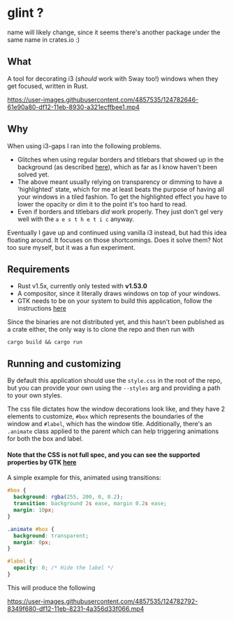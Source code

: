 # glint ?
name will likely change, since it seems there's another package under the same name in crates.io :)

## What 
A tool for decorating i3 (_should_ work with Sway too!) windows when they get focused, written in Rust.


https://user-images.githubusercontent.com/4857535/124782646-61e90a80-df12-11eb-8930-a321ecffbee1.mp4


## Why

When using i3-gaps I ran into the following problems.
- Glitches when using regular borders and titlebars that showed up in the background (as described [here](https://github.com/Airblader/i3/issues/190)), which as far as I know haven't been solved yet.
- The above meant usually relying on transparency or dimming to have a 'highlighted' state, which for me at least beats the purpose of having all your windows in a tiled fashion. To get the highlighted effect you have to lower the opacity or dim it to the point it's too hard to read.
- Even if borders and titlebars _did_ work properly. They just don't gel very well with the `a e s t h e t i c` anyway.

Eventually I gave up and continued using vanilla i3 instead, but had this idea floating around. It focuses on those shortcomings. Does it solve them? Not too sure myself, but it was a fun experiment.

## Requirements

- Rust v1.5x, currently only tested with **v1.53.0**
- A compositor, since it literally draws windows on top of your windows.
- GTK needs to be on your system to build this application, follow the instructions [here](https://crates.io/crates/gtk)

Since the binaries are not distributed yet, and this hasn't been published as a crate either, the only way is to clone the repo and then run with

```
cargo build && cargo run
```


## Running and customizing

By default this application should use the `style.css` in the root of the repo, but you can provide your own using the `--styles` arg and providing a path to your own styles.

The css file dictates how the window decorations look like, and they have 2 elements to customize, `#box` which represents the boundaries of the window and `#label`, which has the window title. Additionally, there's an `.animate` class applied to the parent which can help triggering animations for both the box and label.

#### Note that the CSS is not full spec, and you can see the supported properties by GTK [here](https://developer.gnome.org/gtk3/stable/chap-css-properties.html)


A simple example for this, animated using transitions:

```css
#box {
  background: rgba(255, 200, 0, 0.2);
  transition: background 2s ease, margin 0.2s ease;
  margin: 10px;
}

.animate #box {
  background: transparent;
  margin: 0px;
}

#label {
  opacity: 0; /* Hide the label */
}
```

This will produce the following

https://user-images.githubusercontent.com/4857535/124782792-8349f680-df12-11eb-8231-4a356d33f066.mp4

